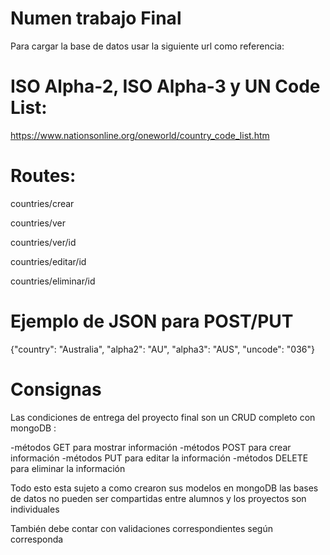 # Numen trabajo Final

Para cargar la base de datos usar la siguiente url como referencia:


ISO Alpha-2, ISO Alpha-3 y UN Code List:
========================================================================
https://www.nationsonline.org/oneworld/country_code_list.htm


Routes:
========================================================================
countries/crear

countries/ver

countries/ver/id

countries/editar/id

countries/eliminar/id


Ejemplo de JSON para POST/PUT
========================================================================
{"country": "Australia",
"alpha2": "AU",
"alpha3": "AUS",
"uncode": "036"}


Consignas
========================================================================
Las condiciones de entrega del proyecto final son un CRUD completo con mongoDB :

-métodos GET para mostrar información
-métodos POST para crear información
-métodos PUT para editar la información
-métodos DELETE para eliminar la información

Todo esto esta sujeto a como crearon sus modelos en mongoDB las bases de datos no pueden ser compartidas entre alumnos y los proyectos son individuales

También debe contar con validaciones correspondientes según corresponda
